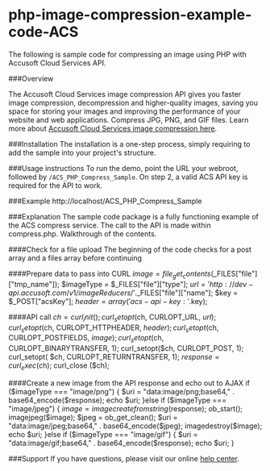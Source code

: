 # php-image-compression-example-code-ACS

The following is sample code for compressing an image using PHP with Accusoft Cloud Services API.

###Overview

The Accusoft Cloud Services image compression API gives you faster image compression, decompression and higher-quality images, saving you space for storing your images and improving the performance of your website and web applications. Compress JPG, PNG, and GIF files. Learn more about [Accusoft Cloud Services image compression here](https://www.accusoft.com/products/accusoft-cloud-services/acs-compression/).

###Installation
The installation is a one-step process, simply requiring to add the sample into your project's structure.

###Usage instructions
To run the demo, point the URL your webroot, followed by `/ACS_PHP_Compress_Sample`. On step 2, a valid ACS API key is required for the API to work. 

###Example
	http://localhost/ACS_PHP_Compress_Sample
	
###Explanation
The sample code package is a fully functioning example of the ACS compress service. The call to the API is made within compress.php. Walkthrough of the contents.

####Check for a file upload
The beginning of the code checks for a post array and a files array before continuing

####Prepare data to pass into CURL
	$image = file_get_contents($_FILES["file"]["tmp_name"]);
	$imageType = $_FILES["file"]["type"];
	$url = 'http://dev-api.accusoft.com/v1/imageReducers/'.$_FILES["file"]["name"];
	$key = $_POST["acsKey"];
	$header =  array('acs-api-key: '.$key);

####API call
	$ch = curl_init();
	curl_setopt($ch, CURLOPT_URL, $url);
	curl_setopt($ch, CURLOPT_HTTPHEADER, $header);
	curl_setopt($ch, CURLOPT_POSTFIELDS, $image );
	curl_setopt($ch, CURLOPT_BINARYTRANSFER, 1);
	curl_setopt($ch, CURLOPT_POST, 1);
	curl_setopt( $ch, CURLOPT_RETURNTRANSFER, 1);
	$response = curl_exec($ch);
	curl_close ($ch);

####Create a new image from the API response and echo out to AJAX
	if ($imageType === "image/png") {
		$uri = "data:image/png;base64," . base64_encode($response);
	        echo $uri;
        }else if ($imageType === "image/jpeg")
    	{
        	$image = imagecreatefromstring($response);
	        ob_start();
	        imagejpeg($image);
	        $jpeg = ob_get_clean();
	        $uri = "data:image/jpeg;base64," . base64_encode($jpeg);
	        imagedestroy($image);
	        echo $uri;
    	}else if ($imageType === "image/gif")
    	{
        	$uri = "data:image/gif;base64," . base64_encode($response);
	        echo $uri;
	}

###Support
If you have questions, please visit our online [help center](https://accusofthelp.zendesk.com/hc/en-us).

